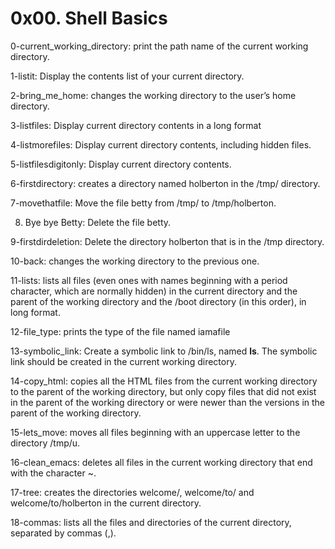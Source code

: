 # 0x00. Shell Basics

0-current_working_directory:  print the  path name of the current working directory.

1-listit: Display the contents list of your current directory.

2-bring_me_home: changes the working directory to the user’s home directory.

3-listfiles: Display current directory contents in a long format

4-listmorefiles: Display current directory contents, including hidden files.

5-listfilesdigitonly: Display current directory contents.

6-firstdirectory: creates a directory named holberton in the /tmp/ directory.

7-movethatfile: Move the file betty from /tmp/ to /tmp/holberton.

8. Bye bye Betty: Delete the file betty.

9-firstdirdeletion: Delete the directory holberton that is in the /tmp directory.

10-back: changes the working directory to the previous one.

11-lists:  lists all files (even ones with names beginning with a period character, which are normally hidden) in the current directory and the parent of the working directory and the /boot directory (in this order), in long format.

12-file_type: prints the type of the file named iamafile

13-symbolic_link: Create a symbolic link to /bin/ls, named __ls__. The symbolic link should be created in the current working directory.

14-copy_html: copies all the HTML files from the current working directory to the parent of the working directory, but only copy files that did not exist in the parent of the working directory or were newer than the versions in the parent of the working directory.

15-lets_move: moves all files beginning with an uppercase letter to the directory /tmp/u.

16-clean_emacs: deletes all files in the current working directory that end with the character ~.

17-tree: creates the directories welcome/, welcome/to/ and welcome/to/holberton in the current directory.

18-commas: lists all the files and directories of the current directory, separated by commas (,).

